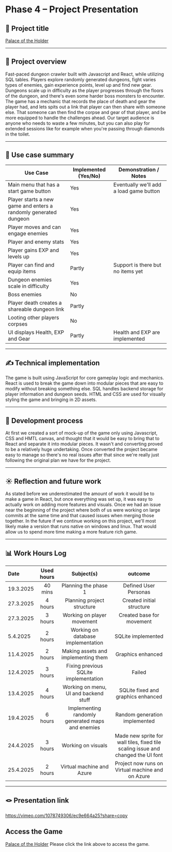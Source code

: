 # Phase 4 – Project Presentation


## 🎯 Project title

[Palace of the Holder](http://palaceoftheholder.northeurope.cloudapp.azure.com/)


---

## 📝 Project overview


Fast-paced dungeon crawler built with Javascript and React, while utilizing SQL tables. Players explore randomly generated dungeons, fight varies types of enemies, gain experience points, level up and find new gear. Dungeons scale up in difficulty  as the player progresses through the floors of the dungeon, and there's even some harder boss monsters to encounter. The game has a mechanic that records the place of death and gear the player had, and lets spits out a link that player can then share with someone else. That someone can then find the corpse and gear of that player, and be more equipped to handle the challenges ahead. Our target audience is anyone who needs to waste a few minutes, but you can also play for extended sessions like for example when you're passing through diamonds in the toilet.



---

## 📌 Use case summary


| Use Case | Implemented (Yes/No) | Demonstration / Notes |
|----------|----------------------|------------------------|
| Main menu that has a start game button | Yes | Eventually we'll add a load game button |
| Player starts a new game and enters a randomly generated dungeon | Yes |  |
| Player moves and can engage enemies | Yes | |
| Player and enemy stats | Yes | |
| Player gains EXP and levels up | Yes | |
| Player can find and equip items | Partly | Support is there but no items yet |
| Dungeon enemies scale in difficulty | Yes | |
| Boss enemies | No | |
| Player death creates a shareable dungeon link | Partly | |
| Looting other players corpses | No | |
| UI displays Health, EXP and Gear | Partly | Health and EXP are implemented |



---

## ✍️ Technical implementation

The game is built using JavaScript for core gameplay logic and mechanics. React is used to break the game down into modular pieces that are easy to modify without breaking something else. SQL handles backend storage for player information and dungeon seeds. HTML and CSS are used for visually styling the game and bringing in 2D assets.

---

## 🚂 Development process

At first we created a sort of mock-up of the game only using Javascript, CSS and HMTL canvas, and thought that it would be easy to bring that to React and separate it into modular pieces. It wasn't and converting proved to be a relatively huge undertaking. Once converted the project became easy to manage so there's no real issues after that since we're really just following the original plan we have for the project. 

---

## ☀️ Reflection and future work

As stated before we underestimated the amount of work it would be to make a game in React, but once everything was set up, it was easy to actually work on adding more features and visuals. Once we had an issue near the beginning of the project where both of us were working on large commits at the same time and that caused issues when merging those together. In the future if we continue working on this project, we'll most likely make a version that runs native on windows and linux. That would allow us to spend more time making a more feature rich game.

---

## 📊 Work Hours Log


| Date  | Used hours | Subject(s) |  outcome |
| :---  |     :---:      |     :---:      |     :---:      |
| 19.3.2025 | 40 mins | Planning the phase 1  | Defined User Personas  |
| 27.3.2025 | 4 hours | Planning project structure | Created initial structure |
| 27.3.2025 | 3 hours | Working on player movement | Created base for movement |
| 5.4.2025 | 2 hours | Working on database implementation | SQLite implemented |
| 11.4.2025 | 2 hours | Making assets and implementing them | Graphics enhanced |
| 12.4.2025 | 3 hours | Fixing previous SQLite implementation | Failed |
| 13.4.2025 | 4 hours | Working on menu, UI and backend stuff | SQLite fixed and graphics enhanced |
| 19.4.2025 | 6 hours | Implementing randomly generated maps and enemies | Random generation implemented |
| 24.4.2025 | 3 hours | Working on visuals | Made new sprite for wall tiles, fixed tile scaling issue and changed the UI font |
| 25.4.2025 | 2 hours | Virtual machine and Azure | Project now runs on Virtual machine and on Azure |

---

## 🪢 Presentation link

https://vimeo.com/1078749306/ec9e664a25?share=copy

## Access the Game

[Palace of the Holder](http://palaceoftheholder.northeurope.cloudapp.azure.com/)
Please click the link above to access the game.
